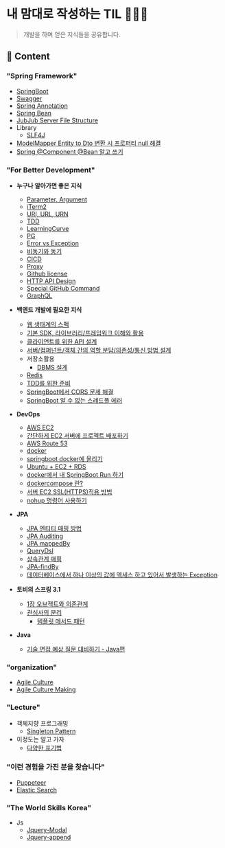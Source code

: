 # **내 맘대로 작성하는 TIL 🕵🏻‍♂️**
> 개발을 하며 얻은 지식들을 공유합니다.  

## **🔎 Content**
### **"Spring Framework"**
* [SpringBoot](./Spring/SpringBoot/README.md)
* [Swagger](./Spring/Concept/Swagger.md)
* [Spring Annotation](./Spring/Concept/SpringAnnotation.md)
* [Spring Bean](./Spring/Concept/SpringBean.md)
* [JubJub Server File Structure](./Spring/SpringBoot/JubJubStrcture.md)
* Library
  * [SLF4J](./Spring/Concept/library/slf4j.md)
* [ModelMapper Entity to Dto 변환 시 프로퍼티 null 해결](Spring/SpringBoot/ModelMapperEntity.md)
* [Spring @Component @Bean 알고 쓰기](./Spring/SpringBoot/EJB.md)
### **"For Better Development"**
* **누구나 알아가면 좋은 지식**
  * [Parameter, Argument](./DevFeed/Parameter,Argument.md)
  * [iTerm2](https://github.com/Johnjihwan/iTerm2-beauty)
  * [URI, URL, URN](./DevFeed/URI.md)
  * [TDD](./DevFeed/TDD.md)
  * [LearningCurve](./DevFeed/LearningCurve.md)
  * [PG](./DevFeed/PG.md)
  * [Error vs Exception](./Spring/Concept/ErrorVsException.md)
  * [비동기와 동기](./DevFeed/PromiseToAwait.md)
  * [CICD](./DevFeed/CICD.md)
  * [Proxy](./Network/Proxy.md)
  * [Github license](./DevFeed/githubLicense.md)
  * [HTTP API Design](./API/HttpAPI.md)
  * [Special GitHub Command](./GitHub/delPush.md)
  * [GraphQL](./DevFeed/GraphQL.md)
* **백엔드 개발에 필요한 지식**
  * [웹 생태계의 스펙](./Spring/Concept/webSpec.md)
  * [기본 SDK, 라이브러리/프레임워크 이해와 활용](Spring/Concept/whatIsSDK.md)
  * [클라이언트를 위한 API 설계](./Spring/Concept/Api.md)
  * [서버/컴퍼넌트/객체 간의 역할 분담/의존성/통신 방법 설계](./Spring/Concept/server.md)
  * 저장소활용
    * [DBMS 설계](./Spring/Concept/DBMS.md)
  * [Redis](./Spring/Concept/Redis.md)
  * [TDD를 위한 준비](./Spring/Concept/TDD.md)
  * [SpringBoot에서 CORS 문제 해결](./Spring/SpringBoot/CORS.md)
  * [SpringBoot 알 수 없는 스레드풀 에러](./Spring/SpringBoot/ThreadPool.md)

* **DevOps**
  * [AWS EC2](./AWS/EC2.md)
  * [간단하게 EC2 서버에 프로젝트 배포하기](./AWS/UseEC2.md)
  * [AWS Route 53](./AWS/Route53.md)
  * [docker](./DevOps/docker.md)
  * [springboot docker에 올리기](./DevOps/springbootDocker.md)
  * [Ubuntu + EC2 + RDS](./DevOps/Ubuntu+EC2.md)
  * [docker에서 내 SpringBoot Run 하기](/DevOps/docker/springboot-docker.md)
  * [dockercompose 란?](/DevOps/docker/dockercompose.md)
  * [서버 EC2 SSL(HTTPS)적용 방법](./DevOps/HttpsConnect.md)
  * [nohup 명령어 사용하기](/DevOps/nohup.md)

* **JPA**
  * [JPA 엔티티 매핑 방법](./Spring/JPA/JpaEntity.md)
  * [JPA Auditing](./Spring/Concept/Auditing.md)
  * [JPA mappedBy](./Spring/JPA/mappedBy.md)
  * [QueryDsl](./Spring/JPA/Querydsl.md)
  * [상속관계 매핑](./Spring/JPA/extendsRelation.md)
  * [JPA-findBy](./Spring/JPA/findby.md)
  * [데이터베이스에서 하나 이상의 값에 엑세스 하고 있어서 발생하는 Exception](./Spring/JPA/can'tReturn2Result.md)

* **토비의 스프링 3.1**
  * [1장 오브젝트와 의존관계](./tobby/objectDi.md)
  * [관심사의 분리](./tobby/interests.md)
    * [템플릿 메서드 패턴](./tobby/templatePattern.md)

* **Java**
  * [기술 면접 예상 질문 대비하기 - Java편](Lecture/JAVA/prac_interview_java.md)

### **"organization"**
* [Agile Culture](./organization/Agile.md)
* [Agile Culture Making](./organization/AgileCulture.md)

### **"Lecture"**
* 객체지향 프로그래밍
  * [Singleton Pattern](./Lecture/OOP/singleTon.md)
* 이정도는 알고 가자
  * [다양한 표기법](./Lecture/recode/variousNotation.md)

### **"이런 경험을 가진 분을 찾습니다"**
* [Puppeteer](./experience/puppeteer.md)
* [Elastic Search](./experience/ES.md)

### **"The World Skills Korea"**
* Js
  * [Jquery-Modal](https://gist.github.com/Johnjihwan/f8442aa9ee91d5b9ef68bad5e0751103)
  * [Jquery-append](https://gist.github.com/Johnjihwan/507ffe8c5840a4431b84780d9bfdf342)
